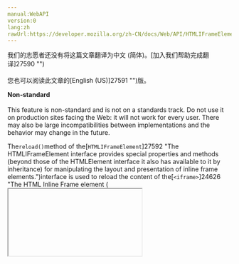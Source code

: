 ```yaml
---
manual:WebAPI
version:0
lang:zh
rawUrl:https://developer.mozilla.org/zh-CN/docs/Web/API/HTMLIFrameElement/reload
---
```




<bdi>我们的志愿者还没有将这篇文章翻译为<bdi>中文 (简体)</bdi>。[加入我们帮助完成翻译]27590 "")<br></br>您也可以阅读此文章的[English (US)]27591 "")版。</bdi>






**Non-standard**<br></br>This feature is non-standard and is not on a standards track. Do not use it on production sites facing the Web: it will not work for every user. There may also be large incompatibilities between implementations and the behavior may change in the future.




The`reload()`method of the[`HTMLIFrameElement`]27592 "The HTMLIFrameElement interface provides special properties and methods (beyond those of the HTMLElement interface it also has available to it by inheritance) for manipulating the layout and presentation of inline frame elements.")interface is used to reload the content of the[`<iframe>`]24626 "The HTML Inline Frame element (<iframe>) represents a nested browsing context, effectively embedding another HTML page into the current page.").


## Syntax<a name="Syntax"></a>

```
instanceOfHTMLIframeElement.reload(hardReload);
```

### Returns<a name="Returns"></a>


Void.


### Parameters<a name="Parameters"></a>
<dl><dt id=''>`hardReloadOptional`</dt><dd>A boolean that indicates whether all the resources to reload must be revalidated (`true`) or may be taken directly from the browser cache (`false`).</dd></dl>
## Examples<a name="Specification"></a>

```
stopReload.addEventListener('touchend',function() {
  if(stopReload.textContent === 'x') {
    browser.stop();
  } else {
    browser.reload();
  }
});
```

## Specification<a name="Specification"></a>


Not part of any specification.


## Browser compatibility<a name="Browser_compatibility"></a>
[新的兼容性表格正在测试中<i></i>]3360 "")

 | <abbr>Desktop<i></i></abbr> | <abbr>Mobile<i></i></abbr> 
 | <abbr>Chrome<i></i></abbr> | <abbr>Edge<i></i></abbr> | <abbr>Firefox<i></i></abbr> | <abbr>Internet Explorer<i></i></abbr> | <abbr>Opera<i></i></abbr> | <abbr>Safari<i></i></abbr> | <abbr>Android webview<i></i></abbr> | <abbr>Chrome for Android<i></i></abbr> | <abbr>Edge Mobile<i></i></abbr> | <abbr>Firefox for Android<i></i></abbr> | <abbr>Opera for Android<i></i></abbr> | <abbr>iOS Safari<i></i></abbr> | <abbr>Samsung Internet<i></i></abbr> 
 ---  |  ---  |  ---  |  ---  |  ---  |  ---  |  ---  |  ---  |  ---  |  ---  |  ---  |  ---  |  ---  |  ---  | 
Basic support<abbr>Non-standard<i></i></abbr> | <abbr>No support</abbr>No | <abbr>No support</abbr>No | <abbr>Full support</abbr>47<abbr>Notes<i></i></abbr> | <abbr>No support</abbr>No | <abbr>No support</abbr>No | <abbr>No support</abbr>No | <abbr>No support</abbr>No | <abbr>No support</abbr>No | <abbr>No support</abbr>No | <abbr>No support</abbr>No | <abbr>No support</abbr>No | <abbr>No support</abbr>No | <abbr>?</abbr> 


### Legend<a name="Legend"></a>
<dl><dt id=''><abbr>Full support</abbr></dt><dd>Full support</dd><dt id=''><abbr>No support</abbr></dt><dd>No support</dd><dt id=''><abbr>Compatibility unknown</abbr></dt><dd>Compatibility unknown</dd><dt id=''><abbr>Non-standard. Expect poor cross-browser support.<i></i></abbr></dt><dd>Non-standard. Expect poor cross-browser support.</dd><dt id=''><abbr>See implementation notes.<i></i></abbr></dt><dd>See implementation notes.</dd></dl>


## See also<a name="See_also"></a>

* [Using the Browser API]27593 "/en-US/docs/WebAPI/Browser")



## 文档标签和贡献者
**标签：**
* [API]50 "")
* [Browser]27594 "")
* [HTML DOM]6889 "")
* [HTMLIFrameElement]27588 "")
* [Method]14476 "")
* [Non-standard]4210 "")
* [Reference]3381 "")
* [reload]27595 "")

**此页面的贡献者：**[fscholz]60 ""),[chrisdavidmills]3495 ""),[wbamberg]12626 ""),[teoli]160 ""),[ajaybhat]27524 ""),[kscarfone]3900 ""),[Jeremie]4470 "")
**最后编辑者:**[fscholz]60 ""),<time>May 18, 2018, 6:38:55 AM</time>



